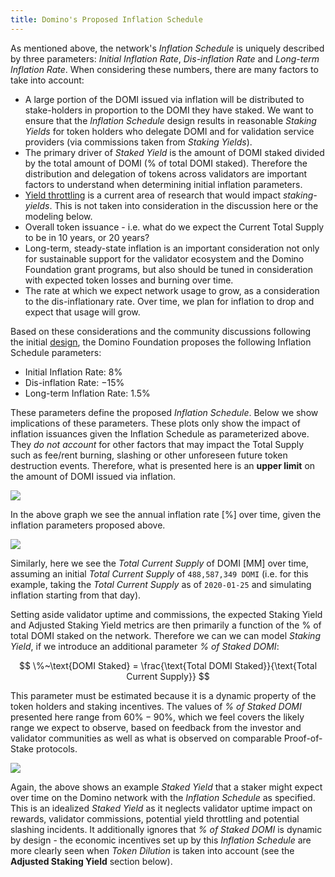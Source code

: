 ```yaml
---
title: Domino's Proposed Inflation Schedule
---
```


As mentioned above, the network's _Inflation Schedule_ is uniquely described by three parameters: _Initial Inflation Rate_, _Dis-inflation Rate_ and _Long-term Inflation Rate_. When considering these numbers, there are many factors to take into account:

- A large portion of the DOMI issued via inflation will be distributed to stake-holders in proportion to the DOMI they have staked. We want to ensure that the _Inflation Schedule_ design results in reasonable _Staking Yields_ for token holders who delegate DOMI and for validation service providers (via commissions taken from _Staking Yields_).
- The primary driver of _Staked Yield_ is the amount of DOMI staked divided by the total amount of DOMI (% of total DOMI staked). Therefore the distribution and delegation of tokens across validators are important factors to understand when determining initial inflation parameters.
- [Yield throttling](https://forums.dominochain.com/t/validator-yield-throttling-proposal-discussion/855/5) is a current area of research that would impact _staking-yields_. This is not taken into consideration in the discussion here or the modeling below.
- Overall token issuance - i.e. what do we expect the Current Total Supply to be in 10 years, or 20 years?
- Long-term, steady-state inflation is an important consideration not only for sustainable support for the validator ecosystem and the Domino Foundation grant programs, but also should be tuned in consideration with expected token losses and burning over time.
- The rate at which we expect network usage to grow, as a consideration to the dis-inflationary rate. Over time, we plan for inflation to drop and expect that usage will grow.

Based on these considerations and the community discussions following the initial [design](https://forums.dominochain.com/t/domino-inflation-design-overview/920), the Domino Foundation proposes the following Inflation Schedule parameters:

- Initial Inflation Rate: $8\%$
- Dis-inflation Rate: $-15\%$
- Long-term Inflation Rate: $1.5\%$

These parameters define the proposed _Inflation Schedule_. Below we show implications of these parameters. These plots only show the impact of inflation issuances given the Inflation Schedule as parameterized above. They _do not account_ for other factors that may impact the Total Supply such as fee/rent burning, slashing or other unforeseen future token destruction events. Therefore, what is presented here is an **upper limit** on the amount of DOMI issued via inflation.

![](/img/p_inflation_schedule.png)

In the above graph we see the annual inflation rate [$\%$] over time, given the inflation parameters proposed above.

![](/img/p_total_supply.png)

Similarly, here we see the _Total Current Supply_ of DOMI [MM] over time, assuming an initial _Total Current Supply_ of `488,587,349 DOMI` (i.e. for this example, taking the _Total Current Supply_ as of `2020-01-25` and simulating inflation starting from that day).

Setting aside validator uptime and commissions, the expected Staking Yield and Adjusted Staking Yield metrics are then primarily a function of the % of total DOMI staked on the network. Therefore we can we can model _Staking Yield_, if we introduce an additional parameter _% of Staked DOMI_:

$$
\%~\text{DOMI Staked} = \frac{\text{Total DOMI Staked}}{\text{Total Current Supply}}
$$

This parameter must be estimated because it is a dynamic property of the token holders and staking incentives. The values of _% of Staked DOMI_ presented here range from $60\% - 90\%$, which we feel covers the likely range we expect to observe, based on feedback from the investor and validator communities as well as what is observed on comparable Proof-of-Stake protocols.

![](/img/p_ex_staked_yields.png)

Again, the above shows an example _Staked Yield_ that a staker might expect over time on the Domino network with the _Inflation Schedule_ as specified. This is an idealized _Staked Yield_ as it neglects validator uptime impact on rewards, validator commissions, potential yield throttling and potential slashing incidents. It additionally ignores that _% of Staked DOMI_ is dynamic by design - the economic incentives set up by this _Inflation Schedule_ are more clearly seen when _Token Dilution_ is taken into account (see the **Adjusted Staking Yield** section below).
